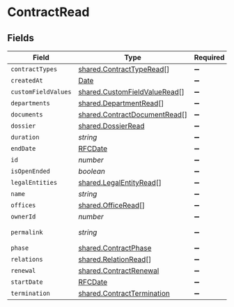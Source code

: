 # ContractRead


## Fields

| Field                                                                                         | Type                                                                                          | Required                                                                                      | Description                                                                                   | Example                                                                                       |
| --------------------------------------------------------------------------------------------- | --------------------------------------------------------------------------------------------- | --------------------------------------------------------------------------------------------- | --------------------------------------------------------------------------------------------- | --------------------------------------------------------------------------------------------- |
| `contractTypes`                                                                               | [shared.ContractTypeRead](../../../sdk/models/shared/contracttyperead.md)[]                   | :heavy_minus_sign:                                                                            | N/A                                                                                           |                                                                                               |
| `createdAt`                                                                                   | [Date](https://developer.mozilla.org/en-US/docs/Web/JavaScript/Reference/Global_Objects/Date) | :heavy_minus_sign:                                                                            | N/A                                                                                           |                                                                                               |
| `customFieldValues`                                                                           | [shared.CustomFieldValueRead](../../../sdk/models/shared/customfieldvalueread.md)[]           | :heavy_minus_sign:                                                                            | N/A                                                                                           |                                                                                               |
| `departments`                                                                                 | [shared.DepartmentRead](../../../sdk/models/shared/departmentread.md)[]                       | :heavy_minus_sign:                                                                            | N/A                                                                                           |                                                                                               |
| `documents`                                                                                   | [shared.ContractDocumentRead](../../../sdk/models/shared/contractdocumentread.md)[]           | :heavy_minus_sign:                                                                            | N/A                                                                                           |                                                                                               |
| `dossier`                                                                                     | [shared.DossierRead](../../../sdk/models/shared/dossierread.md)                               | :heavy_minus_sign:                                                                            | N/A                                                                                           |                                                                                               |
| `duration`                                                                                    | *string*                                                                                      | :heavy_minus_sign:                                                                            | N/A                                                                                           | P1Y                                                                                           |
| `endDate`                                                                                     | [RFCDate](../../../types/rfcdate.md)                                                          | :heavy_minus_sign:                                                                            | N/A                                                                                           | 2021-12-31                                                                                    |
| `id`                                                                                          | *number*                                                                                      | :heavy_minus_sign:                                                                            | N/A                                                                                           | 1                                                                                             |
| `isOpenEnded`                                                                                 | *boolean*                                                                                     | :heavy_minus_sign:                                                                            | N/A                                                                                           |                                                                                               |
| `legalEntities`                                                                               | [shared.LegalEntityRead](../../../sdk/models/shared/legalentityread.md)[]                     | :heavy_minus_sign:                                                                            | N/A                                                                                           |                                                                                               |
| `name`                                                                                        | *string*                                                                                      | :heavy_minus_sign:                                                                            | N/A                                                                                           | Partnership agreement                                                                         |
| `offices`                                                                                     | [shared.OfficeRead](../../../sdk/models/shared/officeread.md)[]                               | :heavy_minus_sign:                                                                            | N/A                                                                                           |                                                                                               |
| `ownerId`                                                                                     | *number*                                                                                      | :heavy_minus_sign:                                                                            | N/A                                                                                           | 1                                                                                             |
| `permalink`                                                                                   | *string*                                                                                      | :heavy_minus_sign:                                                                            | N/A                                                                                           | https://app.contractify.io/client/company/company-slug/contracts/1                            |
| `phase`                                                                                       | [shared.ContractPhase](../../../sdk/models/shared/contractphase.md)                           | :heavy_minus_sign:                                                                            | N/A                                                                                           | ongoing                                                                                       |
| `relations`                                                                                   | [shared.RelationRead](../../../sdk/models/shared/relationread.md)[]                           | :heavy_minus_sign:                                                                            | N/A                                                                                           |                                                                                               |
| `renewal`                                                                                     | [shared.ContractRenewal](../../../sdk/models/shared/contractrenewal.md)                       | :heavy_minus_sign:                                                                            | N/A                                                                                           |                                                                                               |
| `startDate`                                                                                   | [RFCDate](../../../types/rfcdate.md)                                                          | :heavy_minus_sign:                                                                            | N/A                                                                                           | 2021-01-01                                                                                    |
| `termination`                                                                                 | [shared.ContractTermination](../../../sdk/models/shared/contracttermination.md)               | :heavy_minus_sign:                                                                            | N/A                                                                                           |                                                                                               |